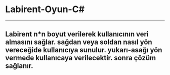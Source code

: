 # Labirent-Oyun-C#
---------------------------------------------------------
Labirent n*n boyut verilerek kullanıcının veri almasını sağlar.
sağdan veya soldan nasıl yön vereceğide kullanıcıya sunulur.
yukarı-asağı yön vermede kullanıcaya verilecektir.
sonra çözüm sağlanır.
---------------------------------------------------------
